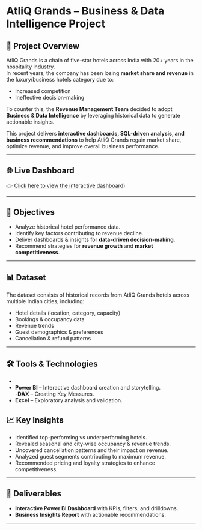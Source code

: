# AtliQ Grands – Business & Data Intelligence Project

## 📌 Project Overview
AtliQ Grands is a chain of five-star hotels across India with 20+ years in the hospitality industry.  
In recent years, the company has been losing **market share and revenue** in the luxury/business hotels category due to:
- Increased competition  
- Ineffective decision-making  

To counter this, the **Revenue Management Team** decided to adopt **Business & Data Intelligence** by leveraging historical data to generate actionable insights.  

This project delivers **interactive dashboards, SQL-driven analysis, and business recommendations** to help AtliQ Grands regain market share, optimize revenue, and improve overall business performance.  

---

## 🌐 Live Dashboard
👉 [Click here to view the interactive dashboard](https://app.powerbi.com/view?r=eyJrIjoiYTkxM2YwMzItMDg0Yi00NzJkLTg4YjQtMTJkMGRiODMzN2E5IiwidCI6ImM2ZTU0OWIzLTVmNDUtNDAzMi1hYWU5LWQ0MjQ0ZGM1YjJjNCJ9)) 
  


---

## 🎯 Objectives
- Analyze historical hotel performance data.  
- Identify key factors contributing to revenue decline.  
- Deliver dashboards & insights for **data-driven decision-making**.  
- Recommend strategies for **revenue growth** and **market competitiveness**.  

---

## 📊 Dataset
The dataset consists of historical records from AtliQ Grands hotels across multiple Indian cities, including:  
- Hotel details (location, category, capacity)  
- Bookings & occupancy data  
- Revenue trends  
- Guest demographics & preferences  
- Cancellation & refund patterns  

---

## 🛠️ Tools & Technologies
-   
- **Power BI** – Interactive dashboard creation and storytelling.  
-**DAX** – Creating Key Measures.
- **Excel** – Exploratory analysis and validation.  


## 📈 Key Insights
- Identified top-performing vs underperforming hotels.  
- Revealed seasonal and city-wise occupancy & revenue trends.  
- Uncovered cancellation patterns and their impact on revenue.  
- Analyzed guest segments contributing to maximum revenue.  
- Recommended pricing and loyalty strategies to enhance competitiveness.  

---

## 📌 Deliverables
- **Interactive Power BI Dashboard** with KPIs, filters, and drilldowns.  
- **Business Insights Report** with actionable recommendations.  

  
---

